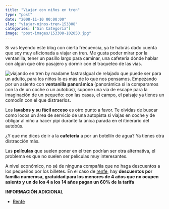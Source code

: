 ```yaml
---
title: "Viajar con niños en tren"
type: "post"
date: "2008-11-10 00:00:00"
slug: "viajar-ninos-tren-153308"
categories: ["Sin Categoría"]
image: "post-images/153308-102050.jpg"
---
```


Si vas leyendo este blog con cierta frecuencia, ya te habrás dado cuenta que soy muy aficionada a viajar en tren. Me gusta poder mirar por la ventanilla, tener un pasillo largo para caminar, una cafetería dónde hablar con algún que otro pasajero y dormir con el traqueteo de las vías.

![viajando en tren by madame fastras](post-images/153308-102050.jpg "viajando en tren by madame fastras")Igual de relajado que puede ser para un adulto, para los niños lo es más de lo que nos pensamos. Empezando por un asiento con **ventanilla panorámica** (panorámica si la comparamos con la de un coche o un autobús), supone una via de escape para la imaginación de un pequeño: con las casas, el campo, el paisaje ya tienes un comodín con el que distraerlos.

Los **lavabos y su fácil acceso** es otro punto a favor. Te olvidas de buscar como locos un área de servicio de una autopista si viajas en coche y de obligar al niño a hacer pipi durante la única parada en el itinerario del autobús.

¿Y que me dices de ir a la **cafetería** a por un botellín de agua? Ya tienes otra distracción más.

Las **películas** que suelen poner en el tren podrían ser otra alternativa, el problema es que no suelen ser películas muy interesantes.

A nivel económico, no sé de ninguna compañia que no haga descuentos a los pequeños por los billetes. En el caso de [renfe](http://www.renfe.es/), hay **descuentos por familia numerosa, gratuidad para los menores de 4 años que no ocupen asiento y un de los 4 a los 14 años pagan un 60% de la tarifa**

**INFORMACIÓN ADICIONAL**

- [Renfe](http://www.renfe.es/)